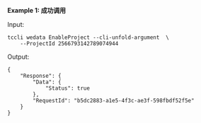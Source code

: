 **Example 1: 成功调用**



Input: 

```
tccli wedata EnableProject --cli-unfold-argument  \
    --ProjectId 2566793142789074944
```

Output: 
```
{
    "Response": {
        "Data": {
            "Status": true
        },
        "RequestId": "b5dc2883-a1e5-4f3c-ae3f-598fbdf52f5e"
    }
}
```

